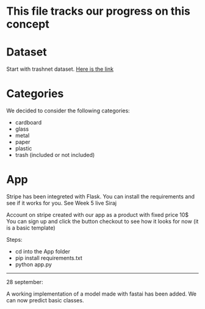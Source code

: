 # This file tracks our progress on this concept

# Dataset

Start with trashnet dataset. [Here is the link](https://github.com/garythung/trashnet)

# Categories

We decided to consider the following categories:

- cardboard
- glass
- metal
- paper
- plastic
- trash (included or not included)

# App

Stripe has been integreted with Flask. You can install the requirements and see if it works for you.
See Week 5 live Siraj

Account on stripe created with our app as a product with fixed price 10$
You can sign up and click the button checkout to see how it looks for now (it is a basic template)

Steps:

- cd into the App folder
- pip install requirements.txt
- python app.py

---------------------------------
28 september:

A working implementation of a model made with fastai has been added. We can now predict basic classes.
